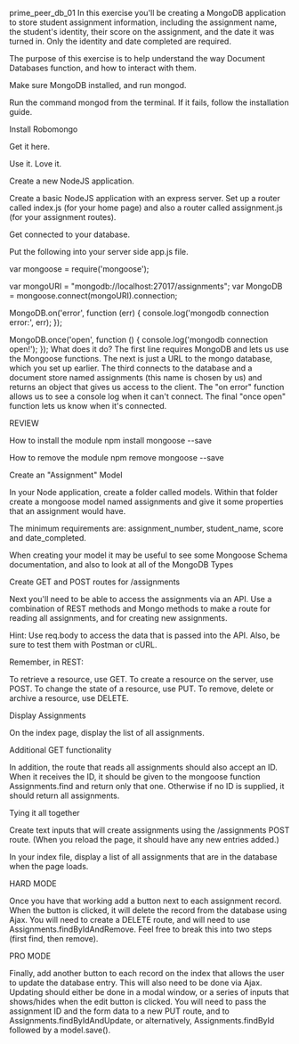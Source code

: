 prime_peer_db_01
In this exercise you'll be creating a MongoDB application to store student assignment information, including the assignment name, the student's identity, their score on the assignment, and the date it was turned in. Only the identity and date completed are required.

The purpose of this exercise is to help understand the way Document Databases function, and how to interact with them.

Make sure MongoDB installed, and run mongod.

Run the command mongod from the terminal. If it fails, follow the installation guide.

Install Robomongo

Get it here.

Use it. Love it.

Create a new NodeJS application.

Create a basic NodeJS application with an express server. Set up a router called index.js (for your home page) and also a router called assignment.js (for your assignment routes).

Get connected to your database.

Put the following into your server side app.js file.

var mongoose = require('mongoose');

var mongoURI = "mongodb://localhost:27017/assignments";
var MongoDB = mongoose.connect(mongoURI).connection;

MongoDB.on('error', function (err) {
    console.log('mongodb connection error:', err);
});

MongoDB.once('open', function () {
  console.log('mongodb connection open!');
});
What does it do? The first line requires MongoDB and lets us use the Mongoose functions. The next is just a URL to the mongo database, which you set up earlier. The third connects to the database and a document store named assignments (this name is chosen by us) and returns an object that gives us access to the client. The "on error" function allows us to see a console log when it can't connect. The final "once open" function lets us know when it's connected.

REVIEW

How to install the module npm install mongoose --save

How to remove the module npm remove mongoose --save

Create an "Assignment" Model

In your Node application, create a folder called models. Within that folder create a mongoose model named assignments and give it some properties that an assignment would have.

The minimum requirements are: assignment_number, student_name, score and date_completed.

When creating your model it may be useful to see some Mongoose Schema documentation, and also to look at all of the MongoDB Types

Create GET and POST routes for /assignments

Next you'll need to be able to access the assignments via an API. Use a combination of REST methods and Mongo methods to make a route for reading all assignments, and for creating new assignments.

Hint: Use req.body to access the data that is passed into the API. Also, be sure to test them with Postman or cURL.

Remember, in REST:

To retrieve a resource, use GET. To create a resource on the server, use POST. To change the state of a resource, use PUT. To remove, delete or archive a resource, use DELETE.

Display Assignments

On the index page, display the list of all assignments.

Additional GET functionality

In addition, the route that reads all assignments should also accept an ID. When it receives the ID, it should be given to the mongoose function Assignments.find and return only that one. Otherwise if no ID is supplied, it should return all assignments.

Tying it all together

Create text inputs that will create assignments using the /assignments POST route. (When you reload the page, it should have any new entries added.)

In your index file, display a list of all assignments that are in the database when the page loads.

HARD MODE

Once you have that working add a button next to each assignment record. When the button is clicked, it will delete the record from the database using Ajax. You will need to create a DELETE route, and will need to use Assignments.findByIdAndRemove. Feel free to break this into two steps (first find, then remove).

PRO MODE

Finally, add another button to each record on the index that allows the user to update the database entry. This will also need to be done via Ajax. Updating should either be done in a modal window, or a series of inputs that shows/hides when the edit button is clicked. You will need to pass the assignment ID and the form data to a new PUT route, and to Assignments.findByIdAndUpdate, or alternatively, Assignments.findById followed by a model.save().

